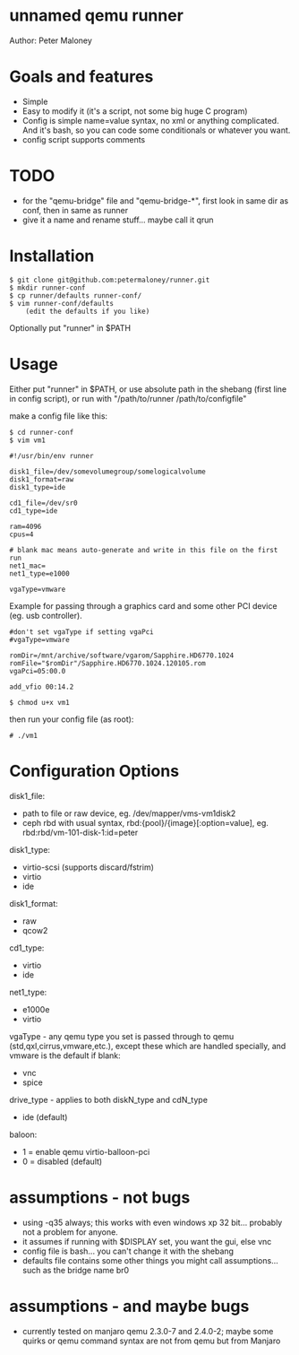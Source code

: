 # unnamed qemu runner

Author: Peter Maloney

Goals and features
==========

- Simple
- Easy to modify it (it's a script, not some big huge C program)
- Config is simple name=value syntax, no xml or anything complicated. And it's bash, so you can code some conditionals or whatever you want.
- config script supports comments

TODO
==========
- for the "qemu-bridge" file and "qemu-bridge-*", first look in same dir as conf, then in same as runner
- give it a name and rename stuff... maybe call it qrun

Installation
==========

```
$ git clone git@github.com:petermaloney/runner.git
$ mkdir runner-conf
$ cp runner/defaults runner-conf/
$ vim runner-conf/defaults
    (edit the defaults if you like)
```

Optionally put "runner" in $PATH

Usage
==========
Either put "runner" in $PATH, or use absolute path in the shebang (first line in config script), or run with "/path/to/runner /path/to/configfile"

make a config file like this:
```
$ cd runner-conf
$ vim vm1
```

```
#!/usr/bin/env runner

disk1_file=/dev/somevolumegroup/somelogicalvolume
disk1_format=raw
disk1_type=ide

cd1_file=/dev/sr0
cd1_type=ide

ram=4096
cpus=4

# blank mac means auto-generate and write in this file on the first run
net1_mac=
net1_type=e1000

vgaType=vmware
```

Example for passing through a graphics card and some other PCI device (eg. usb controller).
```
#don't set vgaType if setting vgaPci
#vgaType=vmware

romDir=/mnt/archive/software/vgarom/Sapphire.HD6770.1024
romFile="$romDir"/Sapphire.HD6770.1024.120105.rom
vgaPci=05:00.0

add_vfio 00:14.2
```


```
$ chmod u+x vm1
```

then run your config file (as root):

```
# ./vm1
```

Configuration Options
==========

disk1_file:
- path to file or raw device, eg. /dev/mapper/vms-vm1disk2
- ceph rbd with usual syntax, rbd:{pool}/{image}[:option=value], eg. rbd:rbd/vm-101-disk-1:id=peter

disk1_type:
- virtio-scsi (supports discard/fstrim)
- virtio
- ide

disk1_format:
- raw
- qcow2

cd1_type:
- virtio
- ide

net1_type:
- e1000e
- virtio

vgaType - any qemu type you set is passed through to qemu (std,qxl,cirrus,vmware,etc.), except these which are handled specially, and vmware is the default if blank:
- vnc
- spice

drive_type - applies to both diskN_type and cdN_type
- ide (default)

baloon:
- 1 = enable qemu virtio-balloon-pci
- 0 = disabled (default)

assumptions - not bugs
==========

- using -q35 always; this works with even windows xp 32 bit... probably not a problem for anyone.
- it assumes if running with $DISPLAY set, you want the gui, else vnc
- config file is bash... you can't change it with the shebang
- defaults file contains some other things you might call assumptions... such as the bridge name br0

assumptions - and maybe bugs
==========

- currently tested on manjaro qemu 2.3.0-7 and 2.4.0-2; maybe some quirks or qemu command syntax are not from qemu but from Manjaro
